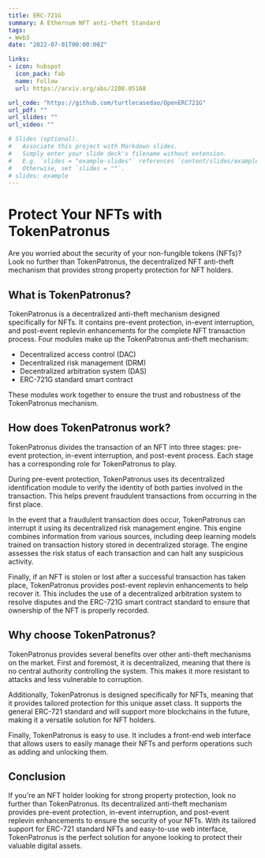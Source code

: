 ```yaml
---
title: ERC-721G
summary: A Ethernum NFT anti-theft Standard
tags:
- Web3
date: "2022-07-01T00:00:00Z"

links:
- icon: hubspot
  icon_pack: fab
  name: Follow
  url: https://arxiv.org/abs/2208.05168

url_code: "https://github.com/turtlecasedao/OpenERC721G"
url_pdf: ""
url_slides: ""
url_video: ""

# Slides (optional).
#   Associate this project with Markdown slides.
#   Simply enter your slide deck's filename without extension.
#   E.g. `slides = "example-slides"` references `content/slides/example-slides.md`.
#   Otherwise, set `slides = ""`.
# slides: example
---
```

# Protect Your NFTs with TokenPatronus

Are you worried about the security of your non-fungible tokens (NFTs)? Look no further than TokenPatronus, the decentralized NFT anti-theft mechanism that provides strong property protection for NFT holders.

## What is TokenPatronus?

TokenPatronus is a decentralized anti-theft mechanism designed specifically for NFTs. It contains pre-event protection, in-event interruption, and post-event replevin enhancements for the complete NFT transaction process. Four modules make up the TokenPatronus anti-theft mechanism:

- Decentralized access control (DAC)
- Decentralized risk management (DRM)
- Decentralized arbitration system (DAS)
- ERC-721G standard smart contract

These modules work together to ensure the trust and robustness of the TokenPatronus mechanism.

## How does TokenPatronus work?

TokenPatronus divides the transaction of an NFT into three stages: pre-event protection, in-event interruption, and post-event process. Each stage has a corresponding role for TokenPatronus to play.

During pre-event protection, TokenPatronus uses its decentralized identification module to verify the identity of both parties involved in the transaction. This helps prevent fraudulent transactions from occurring in the first place.

In the event that a fraudulent transaction does occur, TokenPatronus can interrupt it using its decentralized risk management engine. This engine combines information from various sources, including deep learning models trained on transaction history stored in decentralized storage. The engine assesses the risk status of each transaction and can halt any suspicious activity.

Finally, if an NFT is stolen or lost after a successful transaction has taken place, TokenPatronus provides post-event replevin enhancements to help recover it. This includes the use of a decentralized arbitration system to resolve disputes and the ERC-721G smart contract standard to ensure that ownership of the NFT is properly recorded.

## Why choose TokenPatronus?

TokenPatronus provides several benefits over other anti-theft mechanisms on the market. First and foremost, it is decentralized, meaning that there is no central authority controlling the system. This makes it more resistant to attacks and less vulnerable to corruption.

Additionally, TokenPatronus is designed specifically for NFTs, meaning that it provides tailored protection for this unique asset class. It supports the general ERC-721 standard and will support more blockchains in the future, making it a versatile solution for NFT holders.

Finally, TokenPatronus is easy to use. It includes a front-end web interface that allows users to easily manage their NFTs and perform operations such as adding and unlocking them.

## Conclusion

If you're an NFT holder looking for strong property protection, look no further than TokenPatronus. Its decentralized anti-theft mechanism provides pre-event protection, in-event interruption, and post-event replevin enhancements to ensure the security of your NFTs. With its tailored support for ERC-721 standard NFTs and easy-to-use web interface, TokenPatronus is the perfect solution for anyone looking to protect their valuable digital assets.